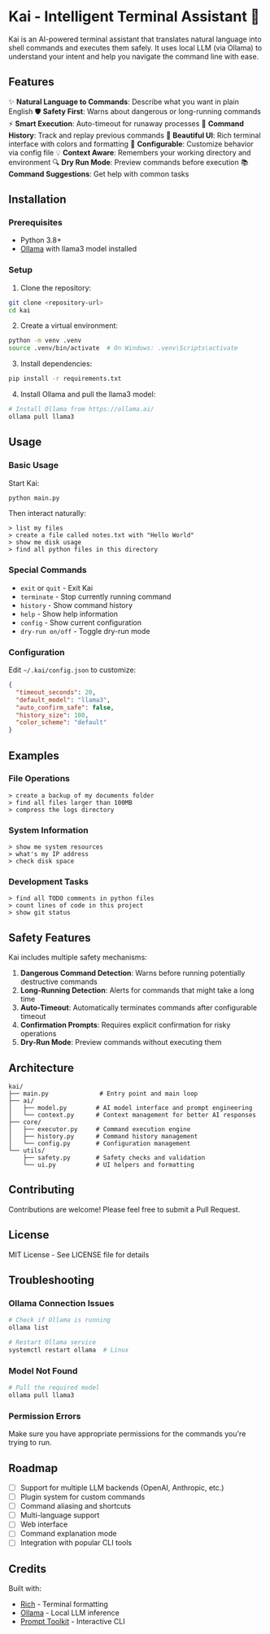 # Kai - Intelligent Terminal Assistant 🤖

Kai is an AI-powered terminal assistant that translates natural language into shell commands and executes them safely. It uses local LLM (via Ollama) to understand your intent and help you navigate the command line with ease.

## Features

✨ **Natural Language to Commands**: Describe what you want in plain English
🛡️ **Safety First**: Warns about dangerous or long-running commands
⚡ **Smart Execution**: Auto-timeout for runaway processes
📝 **Command History**: Track and replay previous commands
🎨 **Beautiful UI**: Rich terminal interface with colors and formatting
🔧 **Configurable**: Customize behavior via config file
💡 **Context Aware**: Remembers your working directory and environment
🔍 **Dry Run Mode**: Preview commands before execution
📚 **Command Suggestions**: Get help with common tasks

## Installation

### Prerequisites

- Python 3.8+
- [Ollama](https://ollama.ai/) with llama3 model installed

### Setup

1. Clone the repository:
```bash
git clone <repository-url>
cd kai
```

2. Create a virtual environment:
```bash
python -m venv .venv
source .venv/bin/activate  # On Windows: .venv\Scripts\activate
```

3. Install dependencies:
```bash
pip install -r requirements.txt
```

4. Install Ollama and pull the llama3 model:
```bash
# Install Ollama from https://ollama.ai/
ollama pull llama3
```

## Usage

### Basic Usage

Start Kai:
```bash
python main.py
```

Then interact naturally:
```
> list my files
> create a file called notes.txt with "Hello World"
> show me disk usage
> find all python files in this directory
```

### Special Commands

- `exit` or `quit` - Exit Kai
- `terminate` - Stop currently running command
- `history` - Show command history
- `help` - Show help information
- `config` - Show current configuration
- `dry-run on/off` - Toggle dry-run mode

### Configuration

Edit `~/.kai/config.json` to customize:

```json
{
  "timeout_seconds": 20,
  "default_model": "llama3",
  "auto_confirm_safe": false,
  "history_size": 100,
  "color_scheme": "default"
}
```

## Examples

### File Operations
```
> create a backup of my documents folder
> find all files larger than 100MB
> compress the logs directory
```

### System Information
```
> show me system resources
> what's my IP address
> check disk space
```

### Development Tasks
```
> find all TODO comments in python files
> count lines of code in this project
> show git status
```

## Safety Features

Kai includes multiple safety mechanisms:

1. **Dangerous Command Detection**: Warns before running potentially destructive commands
2. **Long-Running Detection**: Alerts for commands that might take a long time
3. **Auto-Timeout**: Automatically terminates commands after configurable timeout
4. **Confirmation Prompts**: Requires explicit confirmation for risky operations
5. **Dry-Run Mode**: Preview commands without executing them

## Architecture

```
kai/
├── main.py              # Entry point and main loop
├── ai/
│   ├── model.py        # AI model interface and prompt engineering
│   └── context.py      # Context management for better AI responses
├── core/
│   ├── executor.py     # Command execution engine
│   ├── history.py      # Command history management
│   └── config.py       # Configuration management
└── utils/
    ├── safety.py       # Safety checks and validation
    └── ui.py           # UI helpers and formatting
```

## Contributing

Contributions are welcome! Please feel free to submit a Pull Request.

## License

MIT License - See LICENSE file for details

## Troubleshooting

### Ollama Connection Issues
```bash
# Check if Ollama is running
ollama list

# Restart Ollama service
systemctl restart ollama  # Linux
```

### Model Not Found
```bash
# Pull the required model
ollama pull llama3
```

### Permission Errors
Make sure you have appropriate permissions for the commands you're trying to run.

## Roadmap

- [ ] Support for multiple LLM backends (OpenAI, Anthropic, etc.)
- [ ] Plugin system for custom commands
- [ ] Command aliasing and shortcuts
- [ ] Multi-language support
- [ ] Web interface
- [ ] Command explanation mode
- [ ] Integration with popular CLI tools

## Credits

Built with:
- [Rich](https://github.com/Textualize/rich) - Terminal formatting
- [Ollama](https://ollama.ai/) - Local LLM inference
- [Prompt Toolkit](https://github.com/prompt-toolkit/python-prompt-toolkit) - Interactive CLI
